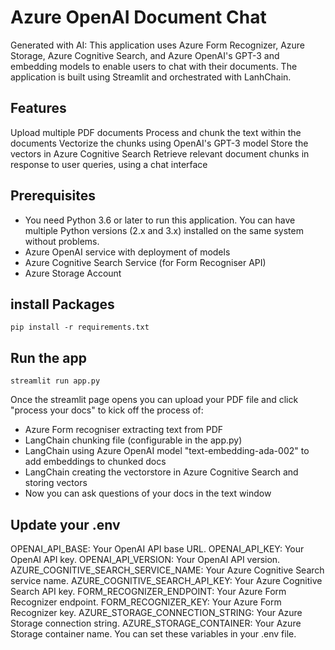 # Azure OpenAI Document Chat
Generated with AI:
This application uses Azure Form Recognizer, Azure Storage, Azure Cognitive Search, and Azure OpenAI's GPT-3 and embedding models to enable users to chat with their documents. The application is built using Streamlit and orchestrated with LanhChain.

## Features
Upload multiple PDF documents
Process and chunk the text within the documents
Vectorize the chunks using OpenAI's GPT-3 model
Store the vectors in Azure Cognitive Search
Retrieve relevant document chunks in response to user queries, using a chat interface

## Prerequisites
* You need Python 3.6 or later to run this application. You can have multiple Python versions (2.x and 3.x) installed on the same system without problems.
* Azure OpenAI service with deployment of models
* Azure Cognitive Search Service (for Form Recogniser API)
* Azure Storage Account


## install Packages

`pip install -r requirements.txt`

## Run the app

`streamlit run app.py`

Once the streamlit page opens you can upload your PDF file and click "process your docs" to kick off the process of:

- Azure Form recogniser extracting text from PDF
- LangChain chunking file (configurable in the app.py)
- LangChain using Azure OpenAI model "text-embedding-ada-002" to add embeddings to chunked docs
- LangChain creating the vectorstore in Azure Cognitive Search and storing vectors
- Now you can ask questions of your docs in the text window

## Update your .env 

OPENAI_API_BASE: Your OpenAI API base URL.
OPENAI_API_KEY: Your OpenAI API key.
OPENAI_API_VERSION: Your OpenAI API version.
AZURE_COGNITIVE_SEARCH_SERVICE_NAME: Your Azure Cognitive Search service name.
AZURE_COGNITIVE_SEARCH_API_KEY: Your Azure Cognitive Search API key.
FORM_RECOGNIZER_ENDPOINT: Your Azure Form Recognizer endpoint.
FORM_RECOGNIZER_KEY: Your Azure Form Recognizer key.
AZURE_STORAGE_CONNECTION_STRING: Your Azure Storage connection string.
AZURE_STORAGE_CONTAINER: Your Azure Storage container name.
You can set these variables in your .env file.


